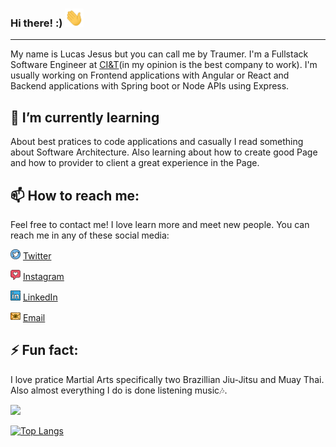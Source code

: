 <!--
**LuccasTraumer/luccastraumer** is a ✨ _special_ ✨ repository because its `README.md` (this file) appears on your GitHub profile.

Here are some ideas to get you started:

- 🔭 I’m currently working on ...
- 🌱 I’m currently learning ...
- 👯 I’m looking to collaborate on ...
- 🤔 I’m looking for help with ...
- 💬 Ask me about ...
- 📫 How to reach me: ...
- 😄 Pronouns: ...
- ⚡ Fun fact: ...
-->


### Hi there! :) <img src="https://raw.githubusercontent.com/LuccasTraumer/luccastraumer/main/assets/Hi.gif" width="30px">

---

My name is Lucas Jesus but you can call me by Traumer. I'm a Fullstack Software Engineer at [CI&T](https://ciandt.com/)(in my opinion is the best company to work). I'm usually working on Frontend applications with Angular or React and Backend applications with Spring boot or Node APIs using Express.

🌱 I’m currently learning
---

About best pratices to code applications and casually I read something about Software Architecture.
Also learning about how to create good Page and how to provider to client a great experience in the Page.

📫 How to reach me:
---
Feel free to contact me! I love learn more and meet new people.
You can reach me in any of these social media:

<a href="https://twitter.com/luccastraumer/"><img src="https://raw.githubusercontent.com/LuccasTraumer/luccastraumer/main/assets/twitter.png" width="16"></img></a> [Twitter](https://twitter.com/luccastraumer)   

<a href="https://www.instagram.com/luccastraumer/"><img src="https://raw.githubusercontent.com/LuccasTraumer/luccastraumer/main/assets/instagram.png" width="16"></img></a> [Instagram](https://www.instagram.com/luccastraumer)  

<a href="https://www.linkedin.com/in/lucassjesus"><img src="https://raw.githubusercontent.com/LuccasTraumer/luccastraumer/main/assets/linkedin.png" width="16"></img></a> [LinkedIn](https://www.linkedin.com/in/lucassjesus)  

<a href="mailto:lucassj.dev@gmail.com"><img src="https://raw.githubusercontent.com/LuccasTraumer/luccastraumer/main/assets/email.png" width="16"></img></a> [Email](mailto:lucassj.dev@gmail.com)  

⚡ Fun fact:
---  
I love pratice Martial Arts specifically two Brazillian Jiu-Jitsu and Muay Thai. Also almost everything I do is done listening music:notes:.

![](https://komarev.com/ghpvc/?username=luccastraumer&color=blue&style=flat)

[![Top Langs](https://github-readme-stats.vercel.app/api/top-langs/?username=luccastraumer&layout=compact)](https://github.com/anuraghazra/github-readme-stats)

